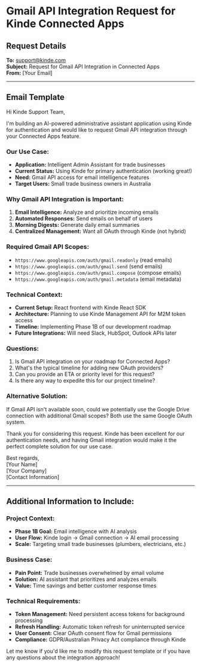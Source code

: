 # Gmail API Integration Request for Kinde Connected Apps

## Request Details

**To:** support@kinde.com  
**Subject:** Request for Gmail API Integration in Connected Apps  
**From:** [Your Email]

---

## Email Template

Hi Kinde Support Team,

I'm building an AI-powered administrative assistant application using Kinde for authentication and would like to request Gmail API integration through your Connected Apps feature.

### Our Use Case:
- **Application:** Intelligent Admin Assistant for trade businesses
- **Current Status:** Using Kinde for primary authentication (working great!)
- **Need:** Gmail API access for email intelligence features
- **Target Users:** Small trade business owners in Australia

### Why Gmail API Integration is Important:
1. **Email Intelligence:** Analyze and prioritize incoming emails
2. **Automated Responses:** Send emails on behalf of users
3. **Morning Digests:** Generate daily email summaries
4. **Centralized Management:** Want all OAuth through Kinde (not hybrid)

### Required Gmail API Scopes:
- `https://www.googleapis.com/auth/gmail.readonly` (read emails)
- `https://www.googleapis.com/auth/gmail.send` (send emails)  
- `https://www.googleapis.com/auth/gmail.compose` (compose emails)
- `https://www.googleapis.com/auth/gmail.metadata` (email metadata)

### Technical Context:
- **Current Setup:** React frontend with Kinde React SDK
- **Architecture:** Planning to use Kinde Management API for M2M token access
- **Timeline:** Implementing Phase 1B of our development roadmap
- **Future Integrations:** Will need Slack, HubSpot, Outlook APIs later

### Questions:
1. Is Gmail API integration on your roadmap for Connected Apps?
2. What's the typical timeline for adding new OAuth providers?
3. Can you provide an ETA or priority level for this request?
4. Is there any way to expedite this for our project timeline?

### Alternative Solution:
If Gmail API isn't available soon, could we potentially use the Google Drive connection with additional Gmail scopes? Both use the same Google OAuth system.

Thank you for considering this request. Kinde has been excellent for our authentication needs, and having Gmail integration would make it the perfect complete solution for our use case.

Best regards,  
[Your Name]  
[Your Company]  
[Contact Information]

---

## Additional Information to Include:

### Project Context:
- **Phase 1B Goal:** Email intelligence with AI analysis
- **User Flow:** Kinde login → Gmail connection → AI email processing
- **Scale:** Targeting small trade businesses (plumbers, electricians, etc.)

### Business Case:
- **Pain Point:** Trade businesses overwhelmed by email volume
- **Solution:** AI assistant that prioritizes and analyzes emails
- **Value:** Time savings and better customer response times

### Technical Requirements:
- **Token Management:** Need persistent access tokens for background processing
- **Refresh Handling:** Automatic token refresh for uninterrupted service
- **User Consent:** Clear OAuth consent flow for Gmail permissions
- **Compliance:** GDPR/Australian Privacy Act compliance through Kinde

Let me know if you'd like me to modify this request template or if you have any questions about the integration approach!